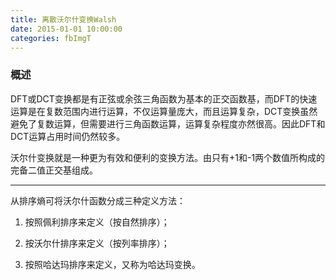 ```yaml
---
title: 离散沃尔什变换Walsh
date: 2015-01-01 10:00:00
categories: fbImgT
---
```


<script type="text/javascript" src="http://cdn.mathjax.org/mathjax/latest/MathJax.js?config=default"></script>

<!--<img src="http://latex.codecogs.com/gif.latex? a^{i}"/>
<center><img src="{{ site.baseurl }}/images/pdBase/svm_smo1.png"></center>-->

### 概述

   DFT或DCT变换都是有正弦或余弦三角函数为基本的正交函数基，而DFT的快速运算是在复数范围内进行运算，不仅运算量庞大，而且运算复杂，DCT变换虽然避免了复数运算，但需要进行三角函数运算，运算复杂程度亦然很高。因此DFT和DCT运算占用时间仍然较多。
	
   沃尔什变换就是一种更为有效和便利的变换方法。由只有+1和-1两个数值所构成的完备二值正交基组成。

---

从排序熵可将沃尔什函数分成三种定义方法：

1. 按照佩利排序来定义（按自然排序）；

2. 按沃尔什排序来定义（按列率排序）；

3. 按照哈达玛排序来定义，又称为哈达玛变换。
